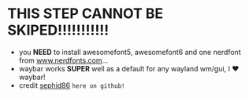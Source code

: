# THIS STEP CANNOT BE SKIPED!!!!!!!!!!!

- you **NEED** to install awesomefont5, awesomefont6 and one nerdfont from www.nerdfonts.com...
- waybar works **SUPER** well as a default for any wayland wm/gui, I ❤️ waybar!
- credit [sephid86](https://github.com/sephid86/archas/tree/master) ```here on github!```
